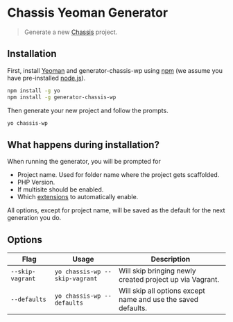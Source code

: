 # Chassis Yeoman Generator
> Generate a new [Chassis](http://chassis.io) project.

## Installation

First, install [Yeoman](http://yeoman.io) and generator-chassis-wp using [npm](https://www.npmjs.com/) (we assume you have pre-installed [node.js](https://nodejs.org/)).

```bash
npm install -g yo
npm install -g generator-chassis-wp
```

Then generate your new project and follow the prompts.

```bash
yo chassis-wp
```
## What happens during installation?

When running the generator, you will be prompted for

 * Project name. Used for folder name where the project gets scaffolded.
 * PHP Version. 
 * If multisite should be enabled.
 * Which [extensions](http://docs.chassis.io/en/latest/extend/) to automatically enable. 

 All options, except for project name, will be saved as the default for the next generation you do.

## Options

| Flag             | Usage                          | Description                                                    |
| ---------------- |------------------------------- | -------------------------------------------------------------- |
| `--skip-vagrant` | `yo chassis-wp --skip-vagrant` |  Will skip bringing newly created project up via Vagrant.      |
| `--defaults`     | `yo chassis-wp --defaults`     |  Will skip all options except name and use the saved defaults. |
